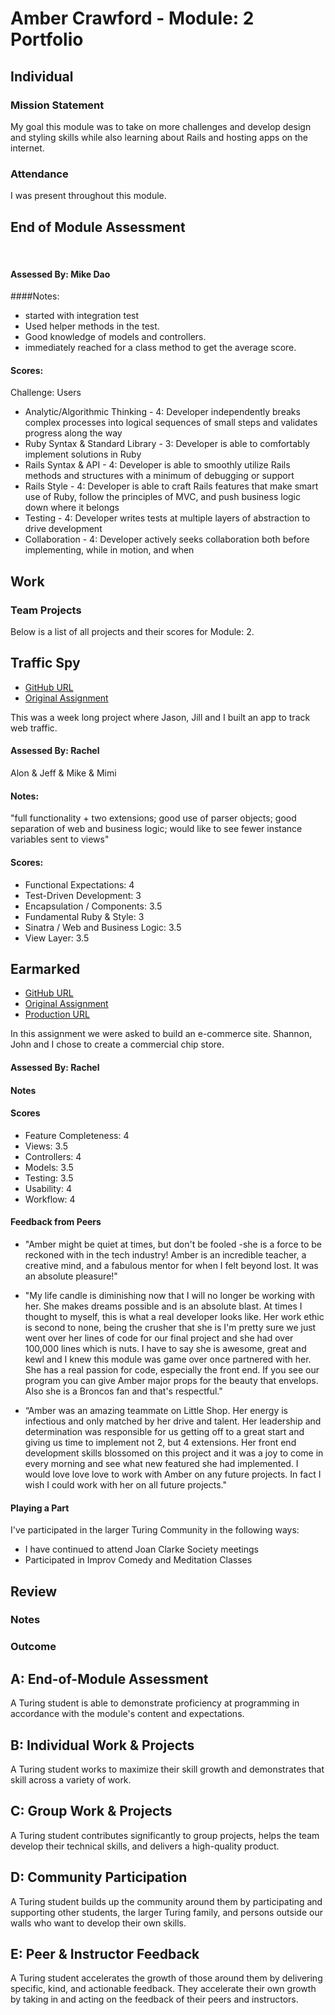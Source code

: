 # Amber Crawford - Module: 2 Portfolio

## Individual

### Mission Statement

My goal this module was to take on more challenges and develop design and styling skills while also learning about Rails and hosting apps on the internet.

### Attendance

I was present throughout this module.

## End of Module Assessment
​​
#### Assessed By: Mike Dao

####Notes:
* started with integration test
* Used helper methods in the test.
* Good knowledge of models and controllers.
* immediately reached for a class method to get the average score.

#### Scores:

Challenge: Users

* Analytic/Algorithmic Thinking - 4: Developer independently breaks complex processes into logical sequences of small steps and validates progress along the way
* Ruby Syntax & Standard Library - 3: Developer is able to comfortably implement solutions in Ruby
* Rails Syntax & API - 4: Developer is able to smoothly utilize Rails methods and structures with a minimum of debugging or support
* Rails Style - 4: Developer is able to craft Rails features that make smart use of Ruby, follow the principles of MVC, and push business logic down where it belongs
* Testing - 4: Developer writes tests at multiple layers of abstraction to drive development
* Collaboration - 4: Developer actively seeks collaboration both before implementing, while in motion, and when

## Work

### Team Projects

Below is a list of all projects and their scores for Module: 2.

## Traffic Spy

* [GitHub URL](https://github.com/amcrawford/traffic-spy-skeleton)
* [Original Assignment](https://github.com/turingschool-examples/traffic-spy-skeleton)

This was a week long project where Jason, Jill and I built an app to track web traffic.

#### Assessed By: Rachel

Alon & Jeff & Mike & Mimi

#### Notes:
"full functionality + two extensions; good use of parser objects; good separation of web and business logic; would like to see fewer instance variables sent to views"

#### Scores:

* Functional Expectations: 4
* Test-Driven Development: 3
* Encapsulation / Components: 3.5
* Fundamental Ruby & Style: 3
* Sinatra / Web and Business Logic: 3.5
* View Layer: 3.5

## Earmarked

* [GitHub URL](https://github.com/amcrawford/slota-shop)
* [Original Assignment](https://github.com/turingschool/curriculum/blob/master/source/projects/little_shop.markdown)
* [Production URL](https://young-harbor-1645.herokuapp.com)

In this assignment we were asked to build an e-commerce site. Shannon, John and I chose to create a commercial chip store.

#### Assessed By: Rachel

#### Notes

#### Scores

* Feature Completeness: 4
* Views: 3.5
* Controllers: 4
* Models: 3.5
* Testing: 3.5  
* Usability: 4
* Workflow: 4

#### Feedback from Peers

* "Amber might be quiet at times, but don't be fooled -she is a force to be reckoned with in the tech industry! Amber is an incredible teacher, a creative mind, and a fabulous mentor for when I felt beyond lost. It was an absolute pleasure!"

* "My life candle is diminishing now that I will no longer be working with her. She makes dreams possible and is an absolute blast. At times I thought to myself, this is what a real developer looks like. Her work ethic is second to none, being the crusher that she is I'm pretty sure we just went over her lines of code for our final project and she had over 100,000 lines which is nuts. I have to say she is awesome, great and kewl and I knew this module was game over once partnered with her. She has a real passion for code, especially the front end. If you see our program you can give Amber major props for the beauty that envelops. Also she is a Broncos fan and that's respectful."

* “Amber was an amazing teammate on Little Shop. Her energy is infectious and only matched by her drive and talent. Her leadership and determination was responsible for us getting off to a great start and giving us time to implement not 2, but 4 extensions. Her front end development skills blossomed on this project and it was a joy to come in every morning and see what new featured she had implemented. I would love love love to work with Amber on any future projects. In fact I wish I could work with her on all future projects."

#### Playing a Part

I've participated in the larger Turing Community in the following ways:

* I have continued to attend Joan Clarke Society meetings
* Participated in Improv Comedy and Meditation Classes

## Review

### Notes


### Outcome

## A: End-of-Module Assessment

A Turing student is able to demonstrate proficiency at programming in accordance
with the module's content and expectations.


## B: Individual Work & Projects

A Turing student works to maximize their skill growth and demonstrates
that skill across a variety of work.


## C: Group Work & Projects

A Turing student contributes significantly to group projects, helps the team
develop their technical skills, and delivers a high-quality product.


## D: Community Participation

A Turing student builds up the community around them by participating and
supporting other students, the larger Turing family, and persons outside our
walls who want to develop their own skills.


## E: Peer & Instructor Feedback

A Turing student accelerates the growth of those around
them by delivering specific, kind, and actionable feedback. They accelerate their
own growth by taking in and acting on the feedback of their peers and instructors.
